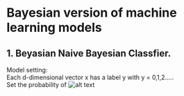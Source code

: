 # Bayesian version of machine learning models 

## 1. Beyasian Naive Bayesian Classfier.
Model setting: <br>
Each d-dimensional vector x has a label y with y = 0,1,2..... <br>
Set the probability of ![alt text](http://www.sciweavers.org/upload/Tex2Img_1542154209/render.png)
